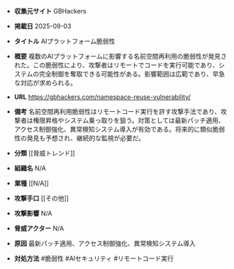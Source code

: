 - **収集元サイト**
GBHackers

- **掲載日**
2025-09-03

- **タイトル**
AIプラットフォーム脆弱性

- **概要**
複数のAIプラットフォームに影響する名前空間再利用の脆弱性が発見された。この脆弱性により、攻撃者はリモートでコードを実行可能であり、システムの完全制御を奪取できる可能性がある。影響範囲は広範であり、早急な対応が求められる。

- **URL**
https://gbhackers.com/namespace-reuse-vulnerability/

- **備考**
名前空間再利用脆弱性はリモートコード実行を許す攻撃手法であり、攻撃者は権限昇格やシステム乗っ取りを狙う。対策としては最新パッチ適用、アクセス制御強化、異常検知システム導入が有効である。将来的に類似脆弱性の発見も予想され、継続的な監視が必要だ。

- **分類**
[[脅威トレンド]]

- **組織名**
N/A

- **業種**
[[N/A]]

- **攻撃手口**
[[その他]]

- **攻撃影響**
N/A

- **脅威アクター**
N/A

- **原因**
最新パッチ適用、アクセス制御強化、異常検知システム導入

- **対処方法**
#脆弱性 #AIセキュリティ #リモートコード実行
